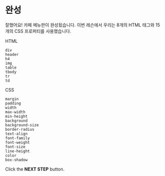 # 완성
잘했어요! 카페 메뉴판이 완성됬습니다.
이번 레슨에서 우리는 8개의 HTML 태그와 15개의 CSS 프로퍼티를 사용했습니다.  


HTML
```
div
header
h4
img
table
tbody
tr
td
```

CSS
```
margin
padding
width
max-width
min-height
background
background-size
border-radius
text-align
font-family
font-weight
font-size
line-height
color
box-shadow
```


Click the **NEXT STEP** button.
